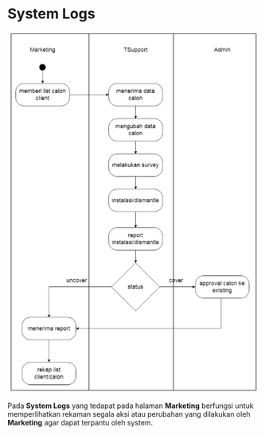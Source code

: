 # System Logs

![](<../../../../.gitbook/assets/image (2).png>)

Pada **System Logs** yang tedapat pada halaman **Marketing** berfungsi untuk memperlihatkan rekaman segala aksi atau perubahan yang dilakukan oleh **Marketing** agar dapat terpantu oleh system.
